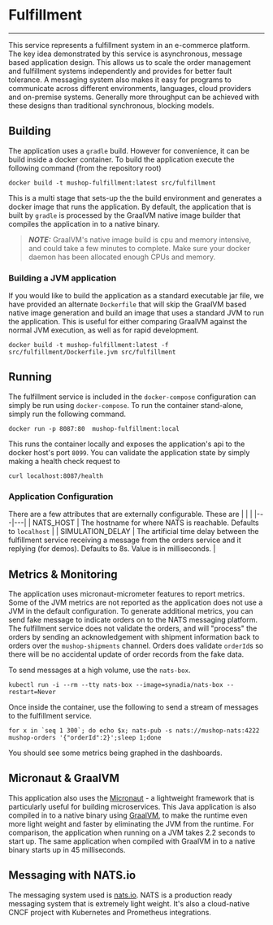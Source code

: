 # Fulfillment
---
This service represents a fulfillment system in an e-commerce platform. 
The key idea demonstrated by this service is asynchronous, message based application design.
This allows us to scale the order management and fulfillment systems independently and provides 
for better fault tolerance. A messaging system also makes it easy for programs to communicate 
across different environments, languages, cloud providers and on-premise systems. Generally more 
throughput can be achieved with these designs than traditional synchronous, blocking models.

## Building

The application uses a `gradle` build. However for convenience, it can be build inside a 
docker container. To build the application execute the following command (from the repository root)

```shell script
docker build -t mushop-fulfillment:latest src/fulfillment
``` 
This is a multi stage that sets-up the the build environment and generates a docker image 
that runs the application. By default, the application that is built by `gradle` is processed by the 
GraalVM native image builder that compiles the application in to a native binary.


> **_NOTE:_** GraalVM's native image build is cpu and memory intensive, and could take a few minutes to complete.
> Make sure your docker daemon has been allocated enough CPUs and memory.

### Building a JVM application

If you would like to build the application as a standard executable jar file, we have 
provided an alternate `Dockerfile` that will skip the GraalVM based native image generation 
and build an image that uses a standard JVM to run the application. This is useful for either comparing 
GraalVM against the normal JVM execution, as well as for rapid development.

```shell script
docker build -t mushop-fulfillment:latest -f src/fulfillment/Dockerfile.jvm src/fulfillment
``` 

## Running 

The fulfillment service is included in the `docker-compose` configuration can simply be run using `docker-compose`.
To run the container stand-alone, simply run the following command.

```shell script
docker run -p 8087:80  mushop-fulfillment:local
``` 

This runs the container locally and exposes the application's api to the docker host's port `8099`.
You can validate the application state by simply making a health check request to 

```shell script
curl localhost:8087/health
``` 

### Application Configuration

There are a few attributes that are externally configurable. These are
|   |   |
|---|---|
| NATS_HOST  | The hostname for where NATS is reachable. Defaults to `localhost`  |
| SIMULATION_DELAY | The artificial time delay between the fulfillment service receiving a message from the orders service and it replying  (for demos). Defaults to 8s. Value is in milliseconds. |

## Metrics & Monitoring

The application uses micronaut-micrometer features to report metrics. Some of the JVM metrics are not reported as the application does not use a JVM in the default configuration.
To generate additional metrics, you can send fake message to indicate orders on to the NATS messaging platform. The fulfillment service does not validate the orders, and will "process" 
the orders by sending an acknowledgement with shipment information back to orders over the `mushop-shipments` channel. Orders does validate `orderId`s so there will be no accidental update 
of order records from the fake data.

To send messages at a high volume, use the `nats-box`.

```shell
kubectl run -i --rm --tty nats-box --image=synadia/nats-box --restart=Never
```

Once inside the container, use the following to send a stream of messages to the fulfillment service.

```shell
for x in `seq 1 300`; do echo $x; nats-pub -s nats://mushop-nats:4222 mushop-orders '{"orderId":2}';sleep 1;done
```

You should see some metrics being graphed in the dashboards.

## Micronaut & GraalVM

This application also uses the [Micronaut](https://micronaut.io/) - a lightweight framework 
that is particularly useful for building microservices. This Java application is also compiled 
in to a native binary using [GraalVM](https://www.graalvm.org/), to make the runtime even 
more light weight and faster by eliminating the JVM from the runtime. For comparison, the 
application when running on a JVM takes 2.2 seconds to start up. The same application 
when compiled with GraalVM in to a native binary starts up in 45 milliseconds.

## Messaging with NATS.io

The messaging system used is [nats.io](https://nats.io). NATS is a production ready messaging 
system that is extremely light weight. It's also a cloud-native CNCF project with Kubernetes and Prometheus 
integrations.